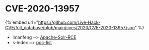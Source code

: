 # CVE-2020-13957
{% embed url="https://github.com/Live-Hack-CVE/full_database/blob/main/cves/2020/CVE-2020-13957.json" %}

* Imanfeng ~> [Apache-Solr-RCE](https://www.alice-snow.ru/2020/database/cve-2020-13957/apache-solr-rce-imanfeng)
* s-index ~> [poc-list](https://www.alice-snow.ru/2020/database/cve-2020-13957/poc-list-s-index)